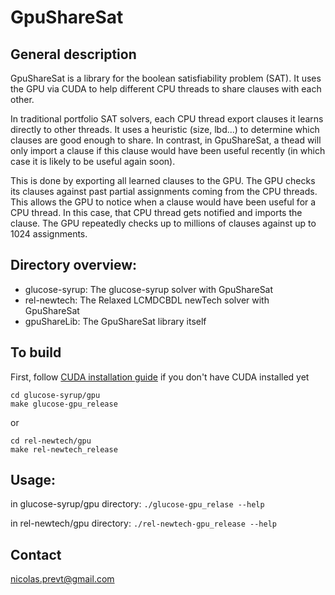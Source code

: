 # GpuShareSat

## General description

GpuShareSat is a library for the boolean satisfiability problem (SAT). It uses the GPU via CUDA to help different CPU threads to share clauses with each other.

In traditional portfolio SAT solvers, each CPU thread export clauses it learns directly to other threads. It uses a heuristic (size, lbd...) to determine which clauses are good enough to share. 
In contrast, in GpuShareSat, a thead will only import a clause if this clause would have been useful recently (in which case it is likely to be useful again soon).

This is done by exporting all learned clauses to the GPU. The GPU checks its clauses against past partial assignments coming from the CPU threads. This allows the GPU to notice when a clause would have been useful for a CPU thread. In this case, that CPU thread gets notified and imports the clause. 
The GPU repeatedly checks up to millions of clauses against up to 1024 assignments.

## Directory overview:
- glucose-syrup:  The glucose-syrup solver with GpuShareSat
- rel-newtech:    The Relaxed LCMDCBDL newTech solver with GpuShareSat
- gpuShareLib:    The GpuShareSat library itself

## To build
First, follow [CUDA installation guide](https://docs.nvidia.com/cuda/cuda-quick-start-guide/index.html) if you don't have CUDA installed yet
```
cd glucose-syrup/gpu
make glucose-gpu_release
```
or 
```
cd rel-newtech/gpu
make rel-newtech_release
```

## Usage:

in glucose-syrup/gpu directory: ```./glucose-gpu_relase --help```

in rel-newtech/gpu directory: ```./rel-newtech-gpu_release --help```

## Contact
[nicolas.prevt@gmail.com](mailto:nicolas.prevt@gmail.com)
